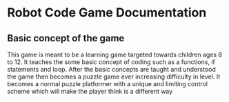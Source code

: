 # Robot Code Game Documentation

## Basic concept of the game

This game is meant to be a learning game targeted towards children ages 8 to 12. It teaches the some basic concept of coding such as a functions, if statements and loop. After the basic concepts are taught and understood the game then becomes a puzzle game ever increasing difficulty in level. It becomes a normal puzzle platformer with a unique and limiting control scheme which will make the player think is a different way



